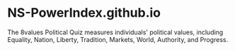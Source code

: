 # NS-PowerIndex.github.io
The 8values Political Quiz measures individuals' political values, including Equality, Nation, Liberty, Tradition, Markets, World, Authority, and Progress.
